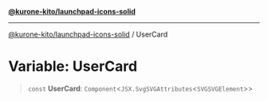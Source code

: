 [**@kurone-kito/launchpad-icons-solid**](../README.md)

***

[@kurone-kito/launchpad-icons-solid](../globals.md) / UserCard

# Variable: UserCard

> `const` **UserCard**: `Component`\<`JSX.SvgSVGAttributes`\<`SVGSVGElement`\>\>
